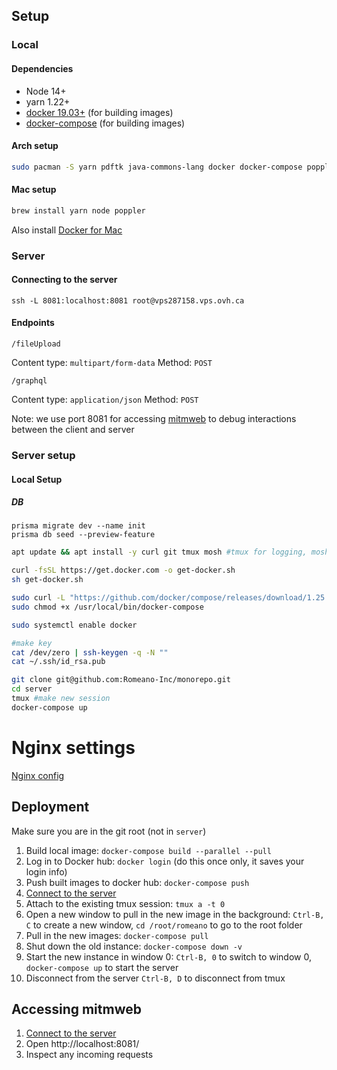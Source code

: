 ## Setup

### Local
#### Dependencies
- Node 14+
- yarn 1.22+
- [docker 19.03+](https://github.com/docker/docker-install) (for building images)
- [docker-compose](https://github.com/docker/compose) (for building images)

#### Arch setup
```bash
sudo pacman -S yarn pdftk java-commons-lang docker docker-compose poppler
```

#### Mac setup
```bash
brew install yarn node poppler
```
Also install [Docker for Mac](https://hub.docker.com/editions/community/docker-ce-desktop-mac/)

### Server

#### Connecting to the server
```ssh -L 8081:localhost:8081 root@vps287158.vps.ovh.ca```

#### Endpoints

`/fileUpload`

Content type: `multipart/form-data`
Method: `POST`

`/graphql`

Content type: `application/json`
Method: `POST`

Note: we use port 8081 for accessing [mitmweb](https://mitmproxy.readthedocs.io/en/v2.0.2/mitmweb.html) to debug interactions between the client and server

### Server setup

#### Local Setup

##### DB
```
prisma migrate dev --name init
prisma db seed --preview-feature
```

```bash
apt update && apt install -y curl git tmux mosh #tmux for logging, mosh for fast ssh

curl -fsSL https://get.docker.com -o get-docker.sh
sh get-docker.sh

sudo curl -L "https://github.com/docker/compose/releases/download/1.25.4/docker-compose-$(uname -s)-$(uname -m)" -o /usr/local/bin/docker-compose
sudo chmod +x /usr/local/bin/docker-compose

sudo systemctl enable docker

#make key
cat /dev/zero | ssh-keygen -q -N ""
cat ~/.ssh/id_rsa.pub

git clone git@github.com:Romeano-Inc/monorepo.git
cd server
tmux #make new session
docker-compose up
```
# Nginx settings
[Nginx config](https://www.digitalocean.com/community/tools/nginx#?0.domain=romeano.com&0.path=%2Fhome%2Fromeano%2F&0.document_root=build&0.cert_type=custom&0.email=hackerhousealpha@gmail.com&0.ssl_certificate=%2Fetc%2Fletsencrypt%2Flive%2Fromeano.com%2Ffullchain.pem&0.ssl_certificate_key=%2Fetc%2Fletsencrypt%2Flive%2Fromeano.com%2Fprivkey.pem&0.php=false&0.proxy&0.proxy_path=~%20%5E%2F(graphql%7CfileUpload%7CcheckoutOrderApproved%7CpaymentCaptureCompleted%7CfaxStatusCallback)&0.proxy_pass=http:%2F%2Fmitmproxy:8080&0.fallback_html&limit_req&user=nginx&client_max_body_size=25)

## Deployment
Make sure you are in the git root (not in `server`)
1. Build local image: `docker-compose build --parallel --pull`
2. Log in to Docker hub: `docker login` (do this once only, it saves your login info)
3. Push built images to docker hub: `docker-compose push`
4. [Connect to the server](#connecting-to-the-server)
5. Attach to the existing tmux session: `tmux a -t 0`
6. Open a new window to pull in the new image in the background: `Ctrl-B, C` to create a new window, `cd /root/romeano` to go to the root folder
7. Pull in the new images: `docker-compose pull`
8. Shut down the old instance: `docker-compose down -v`
9. Start the new instance in window 0: `Ctrl-B, 0` to switch to window 0, `docker-compose up` to start the server
10. Disconnect from the server `Ctrl-B, D` to disconnect from tmux

## Accessing mitmweb
1. [Connect to the server](#connecting-to-the-server)
2. Open http://localhost:8081/
3. Inspect any incoming requests


